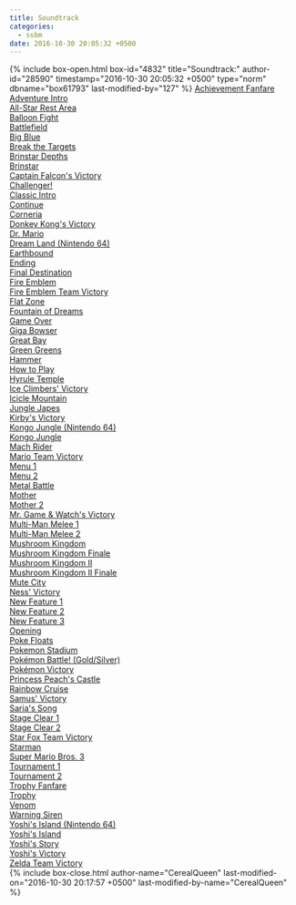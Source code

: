 ```yaml
---
title: Soundtrack
categories:
  - ssbm
date: 2016-10-30 20:05:32 +0500
---
```

{% include box-open.html box-id="4832" title="Soundtrack:" author-id="28590" timestamp="2016-10-30 20:05:32 +0500" type="norm" dbname="box61793" last-modified-by="127" %}
<table1 />
<a href="Achievement Fanfare.mp3">Achievement Fanfare</a><br />
<a href="Adventure Intro.mp3">Adventure Intro</a><br />
<a href="All-Star Rest Area.mp3">All-Star Rest Area</a><br />
<a href="Balloon Fight.mp3">Balloon Fight</a><br />
<a href="Battlefield.mp3">Battlefield</a><br />
<a href="Big Blue.mp3">Big Blue</a><br />
<a href="Break the Targets.mp3">Break the Targets</a><br />
<a href="Brinstar Depths.mp3">Brinstar Depths</a><br />
<a href="Brinstar.mp3">Brinstar</a><br />
<a href="Captain Falcon's Victory.mp3">Captain Falcon's Victory</a><br />
<a href="Challenger!.mp3">Challenger!</a><br />
<a href="Classic Intro.mp3">Classic Intro</a><br />
<a href="Continue.mp3">Continue</a><br />
<a href="Corneria.mp3">Corneria</a><br />
<a href="Donkey Kong's Victory.mp3">Donkey Kong's Victory</a><br />
<a href="Dr. Mario.mp3">Dr. Mario</a><br />
<a href="Dream Land (Nintendo 64).mp3">Dream Land (Nintendo 64)</a><br />
<a href="Earthbound.mp3">Earthbound</a><br />
<a href="Ending.mp3">Ending</a><br />
<a href="Final Destination.mp3">Final Destination</a><br />
<a href="Fire Emblem.mp3">Fire Emblem</a><br />
<a href="Fire Emblem Team Victory.mp3">Fire Emblem Team Victory</a><br />
<a href="Flat Zone.mp3">Flat Zone</a><br />
<a href="Fountain of Dreams.mp3">Fountain of Dreams</a><br />
<a href="Game Over.mp3">Game Over</a><br />
<a href="Giga Bowser.mp3">Giga Bowser</a><br />
<a href="Great Bay.mp3">Great Bay</a><br />
<a href="Green Greens.mp3">Green Greens</a><br />
<a href="Hammer.mp3">Hammer</a><br />
<a href="How to Play.mp3">How to Play</a><br />
<a href="Hyrule Temple.mp3">Hyrule Temple</a><br />
<a href="Ice Climbers' Victory.mp3">Ice Climbers' Victory</a><br />
<a href="Icicle Mountain.mp3">Icicle Mountain</a><br />
<a href="Jungle Japes.mp3">Jungle Japes</a><br />
<a href="Kirby's Victory.mp3">Kirby's Victory</a><br />
<a href="Kongo Jungle (Nintendo 64).mp3">Kongo Jungle (Nintendo 64)</a><br />
<a href="Kongo Jungle.mp3">Kongo Jungle</a><br />
<a href="Mach Rider.mp3">Mach Rider</a><br />
<a href="Mario Team Victory.mp3">Mario Team Victory</a><br />
<a href="Menu 1.mp3">Menu 1</a><br />
<a href="Menu 2.mp3">Menu 2</a><br />
<table2 />
<a href="Metal Battle.mp3">Metal Battle</a><br />
<a href="Mother.mp3">Mother</a><br />
<a href="Mother 2.mp3">Mother 2</a><br />
<a href="Mr. Game & Watch's Victory.mp3">Mr. Game & Watch's Victory</a><br />
<a href="Multi-Man Melee 1.mp3">Multi-Man Melee 1</a><br />
<a href="Multi-Man Melee 2.mp3">Multi-Man Melee 2</a><br />
<a href="Mushroom Kingdom.mp3">Mushroom Kingdom</a><br />
<a href="Mushroom Kingdom Finale.mp3">Mushroom Kingdom Finale</a><br />
<a href="Mushroom Kingdom II.mp3">Mushroom Kingdom II</a><br />
<a href="Mushroom Kingdom II Finale.mp3">Mushroom Kingdom II Finale</a><br />
<a href="Mute City.mp3">Mute City</a><br />
<a href="Ness' Victory.mp3">Ness' Victory</a><br />
<a href="New Feature 1.mp3">New Feature 1</a><br />
<a href="New Feature 2.mp3">New Feature 2</a><br />
<a href="New Feature 3.mp3">New Feature 3</a><br />
<a href="Opening.mp3">Opening</a><br />
<a href="Poke Floats.mp3">Poke Floats</a><br />
<a href="Pokemon Stadium.mp3">Pokemon Stadium</a><br />
<a href="Pokémon Battle! (Gold & Silver).mp3">Pokémon Battle! (Gold/Silver)</a><br />
<a href="Pokémon Victory.mp3">Pokémon Victory</a><br />
<a href="Princess Peach's Castle.mp3">Princess Peach's Castle</a><br />
<a href="Rainbow Cruise.mp3">Rainbow Cruise</a><br />
<a href="Samus' Victory.mp3">Samus' Victory</a><br />
<a href="Saria's Song.mp3">Saria's Song</a><br />
<a href="Stage Clear 1.mp3">Stage Clear 1</a><br />
<a href="Stage Clear 2.mp3">Stage Clear 2</a><br />
<a href="Star Fox Team Victory.mp3">Star Fox Team Victory</a><br />
<a href="Starman.mp3">Starman</a><br />
<a href="Super Mario Bros. 3.mp3">Super Mario Bros. 3</a><br />
<a href="Tournament 1.mp3">Tournament 1</a><br />
<a href="Tournament 2.mp3">Tournament 2</a><br />
<a href="Trophy Fanfare.mp3">Trophy Fanfare</a><br />
<a href="Trophy.mp3">Trophy</a><br />
<a href="Venom.mp3">Venom</a><br />
<a href="Warning Siren.mp3">Warning Siren</a><br />
<a href="Yoshi's Island (Nintendo 64).mp3">Yoshi's Island (Nintendo 64)</a><br />
<a href="Yoshi's Island.mp3">Yoshi's Island</a><br />
<a href="Yoshi's Story.mp3">Yoshi's Story</a><br />
<a href="Yoshi's Victory.mp3">Yoshi's Victory</a><br />
<a href="Zelda Team Victory.mp3">Zelda Team Victory</a><br />
<table3 />
{% include box-close.html author-name="CerealQueen" last-modified-on="2016-10-30 20:17:57 +0500" last-modified-by-name="CerealQueen" %}

